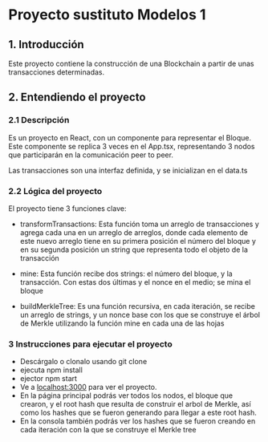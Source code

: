 # Proyecto sustituto Modelos 1

## **1. Introducción**
Este proyecto contiene la construcción de una Blockchain a partir de unas transacciones determinadas.

## **2. Entendiendo el proyecto**

### **2.1 Descripción**

Es un proyecto en React, con un componente para representar el Bloque. Este componente se replica 3  veces en el App.tsx, representando 3 nodos que participarán en la comunicación peer to peer.

Las transacciones son una interfaz definida, y se inicializan en el data.ts

### **2.2 Lógica del proyecto**

El proyecto tiene 3 funciones clave:

- transformTransactions: Esta función toma un arreglo de transacciones y agrega cada una en un arreglo de arreglos, donde cada elemento de este nuevo arreglo tiene en su primera posición el número del bloque y en su segunda posición un string que representa todo el objeto de la transacción

- mine: Esta función recibe dos strings: el número del bloque, y la transacción. Con estas dos últimas y el nonce en el medio; se mina el bloque

- buildMerkleTree: Es una función recursiva, en cada iteración, se recibe un arreglo de strings, y un nonce base con los que se construye el árbol de Merkle utilizando la función mine en cada una de las hojas

### **3 Instrucciones para ejecutar el proyecto**

- Descárgalo o clonalo usando git clone
- ejecuta npm install
- ejector npm start
- Ve a [localhost:3000](http://localhost:3000/) para ver el proyecto.
- En la página principal podrás ver todos los nodos, el bloque que crearon, y el root hash que resulta de construir el arbol de Merkle, así como los hashes que se fueron generando para llegar a este root hash.
- En la consola también podrás ver los hashes que se fueron creando en cada iteración con la que se construye el Merkle tree
